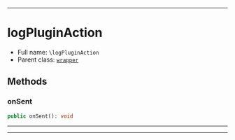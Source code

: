 ***

# logPluginAction

* Full name: `\logPluginAction`
* Parent class: [`wrapper`](./yxorP/inc/wrapper.md)

## Methods

### onSent

```php
public onSent(): void
```

***


***

